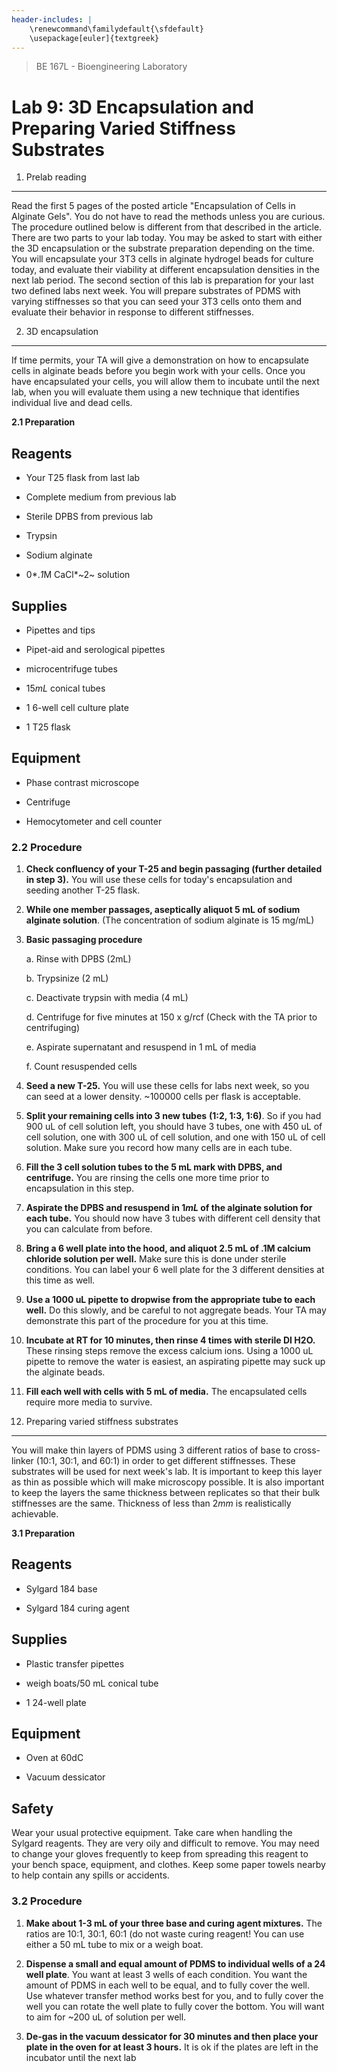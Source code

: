 ```yaml
---
header-includes: |
    \renewcommand\familydefault{\sfdefault}
    \usepackage[euler]{textgreek}
---
```


> BE 167L - Bioengineering Laboratory

Lab 9: 3D Encapsulation and Preparing Varied Stiffness Substrates 
==================================================================

1. Prelab reading 
------------------

Read the first 5 pages of the posted article "Encapsulation of Cells in
Alginate Gels". You do not have to read the methods unless you are
curious. The procedure outlined below is different from that described
in the article. There are two parts to your lab today. You may be asked
to start with either the 3D encapsulation or the substrate preparation
depending on the time. You will encapsulate your 3T3 cells in alginate
hydrogel beads for culture today, and evaluate their viability at
different encapsulation densities in the next lab period. The second
section of this lab is preparation for your last two defined labs next
week. You will prepare substrates of PDMS with varying stiffnesses so
that you can seed your 3T3 cells onto them and evaluate their behavior
in response to different stiffnesses.

2. 3D encapsulation 
--------------------

If time permits, your TA will give a demonstration on how to encapsulate
cells in alginate beads before you begin work with your cells. Once you
have encapsulated your cells, you will allow them to incubate until the
next lab, when you will evaluate them using a new technique that
identifies individual live and dead cells.

**2.1 Preparation**

Reagents 
---------

-   Your T25 flask from last lab

-   Complete medium from previous lab

-   Sterile DPBS from previous lab

-   Trypsin

-   Sodium alginate

-   0*.*1*M CaCl*~2~ solution

Supplies 
---------

-   Pipettes and tips

-   Pipet-aid and serological pipettes

-   microcentrifuge tubes

-   15*mL* conical tubes

-   1 6-well cell culture plate

-   1 T25 flask

Equipment 
----------

-   Phase contrast microscope

-   Centrifuge

-   Hemocytometer and cell counter

### 2.2 Procedure 

1.  **Check confluency of your T-25 and begin passaging (further
    detailed in step 3).** You will use these cells for today's
    encapsulation and seeding another T-25 flask.

2.  **While one member passages, aseptically aliquot 5 mL of sodium
    alginate solution**. (The concentration of sodium alginate is 15
    mg/mL)

3.  **Basic passaging procedure**

    a.  Rinse with DPBS (2mL)

    b.  Trypsinize (2 mL)

    c.  Deactivate trypsin with media (4 mL)

    d.  Centrifuge for five minutes at 150 x g/rcf (Check with the TA
        prior to centrifuging)

    e.  Aspirate supernatant and resuspend in 1 mL of media

    f.  Count resuspended cells

4.  **Seed a new T-25.** You will use these cells for labs next week, so
    you can seed at a lower density. \~100000 cells per flask is
    acceptable.

5.  **Split your remaining cells into 3 new tubes** **(1:2, 1:3, 1:6)**.
    So if you had 900 uL of cell solution left, you should have 3 tubes,
    one with 450 uL of cell solution, one with 300 uL of cell solution,
    and one with 150 uL of cell solution. Make sure you record how many
    cells are in each tube.

6.  **Fill the 3 cell solution tubes to the 5 mL mark with DPBS, and
    centrifuge.** You are rinsing the cells one more time prior to
    encapsulation in this step.

7.  **Aspirate the DPBS and resuspend in 1*mL* of the alginate solution
    for each tube.** You should now have 3 tubes with different cell
    density that you can calculate from before.

8.  **Bring a 6 well plate into the hood, and aliquot 2.5 mL of .1M
    calcium chloride solution per well.** Make sure this is done under
    sterile conditions. You can label your 6 well plate for the 3
    different densities at this time as well.

9.  **Use a 1000 uL pipette to dropwise from the appropriate tube to
    each well.** Do this slowly, and be careful to not aggregate beads.
    Your TA may demonstrate this part of the procedure for you at this
    time.

10. **Incubate at RT for 10 minutes, then rinse 4 times with sterile DI
    H2O.** These rinsing steps remove the excess calcium ions. Using a
    1000 uL pipette to remove the water is easiest, an aspirating
    pipette may suck up the alginate beads.

11. **Fill each well with cells with 5 mL of media.** The encapsulated
    cells require more media to survive.

3. Preparing varied stiffness substrates 
-----------------------------------------

You will make thin layers of PDMS using 3 different ratios of base to
cross-linker (10:1, 30:1, and 60:1) in order to get different
stiffnesses. These substrates will be used for next week's lab. It is
important to keep this layer as thin as possible which will make
microscopy possible. It is also important to keep the layers the same
thickness between replicates so that their bulk stiffnesses are the
same. Thickness of less than 2*mm* is realistically achievable.

**3.1 Preparation**

Reagents 
---------

-   Sylgard 184 base

-   Sylgard 184 curing agent

Supplies 
---------

-   Plastic transfer pipettes

-   weigh boats/50 mL conical tube

-   1 24-well plate

Equipment 
----------

-   Oven at 60dC

-   Vacuum dessicator

Safety 
-------

Wear your usual protective equipment. Take care when handling the
Sylgard reagents. They are very oily and difficult to remove. You may
need to change your gloves frequently to keep from spreading this
reagent to your bench space, equipment, and clothes. Keep some paper
towels nearby to help contain any spills or accidents.

### 3.2 Procedure 

1.  **Make about 1-3 mL of your three base and curing agent mixtures.**
    The ratios are 10:1, 30:1, 60:1 (do not waste curing reagent! You
    can use either a 50 mL tube to mix or a weigh boat.

2.  **Dispense a small and equal amount of PDMS to individual wells of a
    24 well plate**. You want at least 3 wells of each condition. You
    want the amount of PDMS in each well to be equal, and to fully cover
    the well. Use whatever transfer method works best for you, and to
    fully cover the well you can rotate the well plate to fully cover
    the bottom. You will want to aim for \~200 uL of solution per well.

3.  **De-gas in the vacuum dessicator for 30 minutes and then place your
    plate in the oven for at least 3 hours.** It is ok if the plates are
    left in the incubator until the next lab
